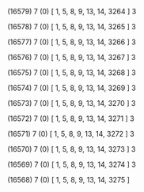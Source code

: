 (16579) 7 (0) [ 1, 5, 8, 9, 13, 14, 3264 ] 3 


(16578) 7 (0) [ 1, 5, 8, 9, 13, 14, 3265 ] 3 


(16577) 7 (0) [ 1, 5, 8, 9, 13, 14, 3266 ] 3 


(16576) 7 (0) [ 1, 5, 8, 9, 13, 14, 3267 ] 3 


(16575) 7 (0) [ 1, 5, 8, 9, 13, 14, 3268 ] 3 


(16574) 7 (0) [ 1, 5, 8, 9, 13, 14, 3269 ] 3 


(16573) 7 (0) [ 1, 5, 8, 9, 13, 14, 3270 ] 3 


(16572) 7 (0) [ 1, 5, 8, 9, 13, 14, 3271 ] 3 


(16571) 7 (0) [ 1, 5, 8, 9, 13, 14, 3272 ] 3 


(16570) 7 (0) [ 1, 5, 8, 9, 13, 14, 3273 ] 3 


(16569) 7 (0) [ 1, 5, 8, 9, 13, 14, 3274 ] 3 


(16568) 7 (0) [ 1, 5, 8, 9, 13, 14, 3275 ]  

